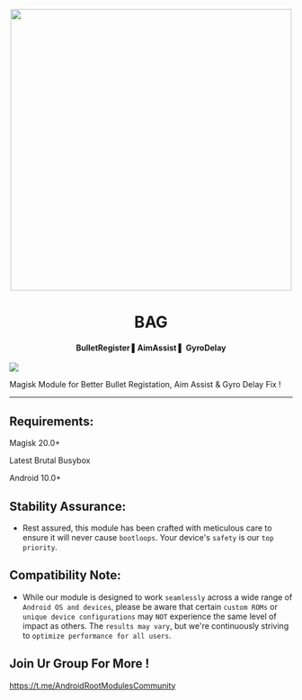 <p align="center"><a href="https://t.me/AndroidRootModulesCommunity"><img src="https://i.imgur.com/aKpC909.png" width="500"></a></p>  

 <h1 align="center"><b> BAG </b></h1> 

 <h4 align="center">BulletRegister ▌AimAssist ▌ GyroDelay</h4>

 <a href="https://t.me/AndroidRootModulesCommunity"><img src="https://img.shields.io/badge/Join-Telegram%20Channel-red.svg?logo=Telegram"></a>

Magisk Module for Better Bullet Registation,
Aim Assist & Gyro Delay Fix !


------------------------------

## Requirements:

Magisk 20.0+

Latest Brutal Busybox

Android 10.0+


## Stability Assurance:
- Rest assured, this module has been crafted with meticulous care to ensure it will never cause `bootloops`. Your device's `safety` is our `top priority`.

## Compatibility Note:
- While our module is designed to work `seamlessly` across a wide range of `Android OS and devices`, please be aware that certain `custom ROMs` or `unique device configurations` may `NOT` experience the same level of impact as others. The `results may vary`, but we're continuously striving to `optimize performance for all users`.

## Join Ur Group For More !
https://t.me/AndroidRootModulesCommunity
